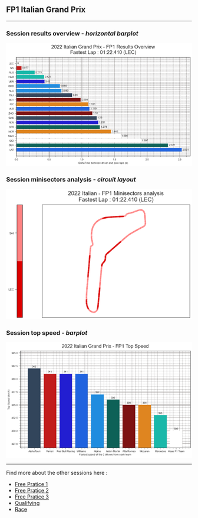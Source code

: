 ## FP1 Italian Grand Prix

---

### Session results overview - *horizontal barplot*

<img src="/output/2022-09-11_Italian_Grand_Prix/fp1_results_overview_white.png?raw=true"/>

### Session minisectors analysis - *circuit layout*

<img src="/output/2022-09-11_Italian_Grand_Prix/fp1_minisectors_analysis_white.png?raw=true"/>

### Session top speed - *barplot*

<img src="/output/2022-09-11_Italian_Grand_Prix/topspeed_fp1_white.png?raw=true"/>

--- 

Find more about the other sessions here :
  - [Free Pratice 1](/page/FP1/2022-09-11_Italian_Grand_Prix)  
  - [Free Pratice 2](/page/FP2/2022-09-11_Italian_Grand_Prix) 
  - [Free Pratice 3](/page/FP3/2022-09-11_Italian_Grand_Prix)
  - [Qualifying](/page/Qualifying/2022-09-11_Italian_Grand_Prix) 
  - [Race](/page/Race/2022-09-11_Italian_Grand_Prix)